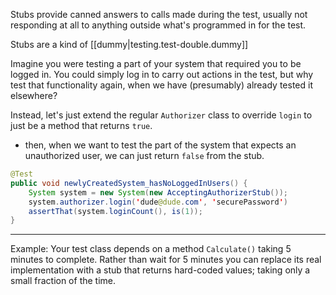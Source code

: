 
Stubs provide canned answers to calls made during the test, usually not responding at all to anything outside what's programmed in for the test.

Stubs are a kind of [[dummy|testing.test-double.dummy]]

Imagine you were testing a part of your system that required you to be logged in. You could simply log in to carry out actions in the test, but why test that functionality again, when we have (presumably) already tested it elsewhere?

Instead, let's just extend the regular `Authorizer` class to override `login` to just be a method that returns `true`.
- then, when we want to test the part of the system that expects an unauthorized user, we can just return `false` from the stub.

```java
@Test
public void newlyCreatedSystem_hasNoLoggedInUsers() {
	System system = new System(new AcceptingAuthorizerStub());
	system.authorizer.login('dude@dude.com', 'securePassword')
	assertThat(system.loginCount(), is(1));
}
```

* * *

Example: Your test class depends on a method `Calculate()` taking 5 minutes to complete. Rather than wait for 5 minutes you can replace its real implementation with a stub that returns hard-coded values; taking only a small fraction of the time.
